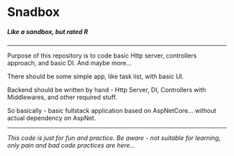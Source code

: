 # Snadbox
##### Like a sandbox, but rated R
---
Purpose of this repository is to code basic Http server, controllers approach, and basic DI. And maybe more...

There should be some simple app, like task list, with basic UI.

Backend should be written by hand - Http Server, DI, Controllers with Middlewares, and other required stuff.

So basically - basic fullstack application based on AspNetCore... without actual dependency on AspNet.

---
_This code is just for fun and practice. Be aware - not suitable for learning, only pain and bad code practices are here..._